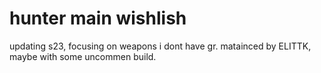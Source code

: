 # hunter main wishlish
updating s23, focusing on weapons i dont have gr.
matainced by ELITTK, maybe with some uncommen build.